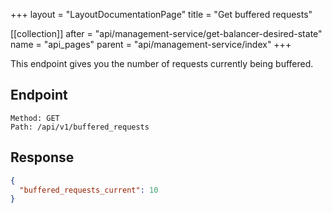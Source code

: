 +++
layout = "LayoutDocumentationPage"
title = "Get buffered requests"

[[collection]]
after = "api/management-service/get-balancer-desired-state"
name = "api_pages"
parent = "api/management-service/index"
+++

This endpoint gives you the number of requests currently being buffered.

## Endpoint

```
Method: GET
Path: /api/v1/buffered_requests
```

## Response

```JSON
{
  "buffered_requests_current": 10
}
```
